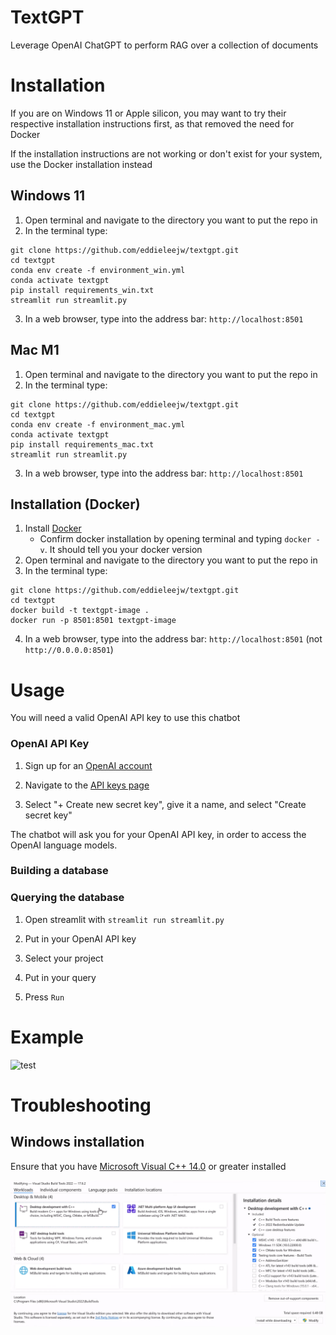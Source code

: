 # TextGPT
Leverage OpenAI ChatGPT to perform RAG over a collection of documents

# Installation

If you are on Windows 11 or Apple silicon, you may want to try their respective installation instructions first, as that removed the need for Docker

If the installation instructions are not working or don't exist for your system, use the Docker installation instead

## Windows 11

1. Open terminal and navigate to the directory you want to put the repo in
2. In the terminal type:
```
git clone https://github.com/eddieleejw/textgpt.git
cd textgpt
conda env create -f environment_win.yml
conda activate textgpt
pip install requirements_win.txt
streamlit run streamlit.py
```
3. In a web browser, type into the address bar: `http://localhost:8501`

## Mac M1
1. Open terminal and navigate to the directory you want to put the repo in
2. In the terminal type:
```
git clone https://github.com/eddieleejw/textgpt.git
cd textgpt
conda env create -f environment_mac.yml
conda activate textgpt
pip install requirements_mac.txt
streamlit run streamlit.py
```
3. In a web browser, type into the address bar: `http://localhost:8501`

## Installation (Docker)

1. Install [Docker](https://www.docker.com/) 
    - Confirm docker installation by opening terminal and typing `docker -v`. It should tell you your docker version
2. Open terminal and navigate to the directory you want to put the repo in
3. In the terminal type:
```
git clone https://github.com/eddieleejw/textgpt.git
cd textgpt
docker build -t textgpt-image .
docker run -p 8501:8501 textgpt-image
```
4. In a web browser, type into the address bar: `http://localhost:8501` (not `http://0.0.0.0:8501`)



# Usage

You will need a valid OpenAI API key to use this chatbot

### OpenAI API Key

1. Sign up for an [OpenAI account](https://openai.com/index/openai-api/)

2. Navigate to the [API keys page](https://platform.openai.com/api-keys)

3. Select "+ Create new secret key", give it a name, and select "Create secret key"

The chatbot will ask you for your OpenAI API key, in order to access the OpenAI language models. 

### Building a database



### Querying the database

1. Open streamlit with `streamlit run streamlit.py`

2. Put in your OpenAI API key

3. Select your project

4. Put in your query

5. Press `Run`

# Example

![test](images/demo.png)

# Troubleshooting

## Windows installation

Ensure that you have [Microsoft Visual C++ 14.0](https://visualstudio.microsoft.com/visual-cpp-build-tools/) or greater installed

![blah](images/windows_vs_install.png)